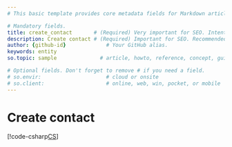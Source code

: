 ```yaml
---
# This basic template provides core metadata fields for Markdown articles on docs.superoffice.com.

# Mandatory fields.
title: create_contact       # (Required) Very important for SEO. Intent in a unique string of 43-59 chars including spaces.
description: Create contact # (Required) Important for SEO. Recommended character length is 115-145 characters including spaces.
author: {github-id}             # Your GitHub alias.
keywords: entity
so.topic: sample              # article, howto, reference, concept, guide

# Optional fields. Don't forget to remove # if you need a field.
# so.envir:                     # cloud or onsite
# so.client:                    # online, web, win, pocket, or mobile
---
```


# Create contact

[!code-csharp[CS](../includes/create-contact.cs)]

